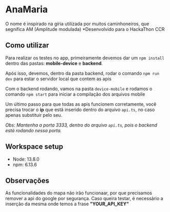 # AnaMaria

O nome é inspirado na gíria utilizada por muitos caminhoneiros, que segnifica AM (Amplitude modulada)
*Desenvolvido para o HackaThon CCR

## Como utilizar

Para realizar os testes no app, primeiramente devemos dar um `npm install` dentro das pastas: **mobile-device** e **backend**.

Após isso, devemos, dentro da pasta backend, rodar o comando `npm run dev` para estar o servidor local que contem as apis

Com o backend rodando, vamos na pasta `device-mobile` e rodamos o comando `npm start` para iniciar a compilação dos arquivos mobile

Um último passo para que todas as apis funcionem corretamente, você precisa trocar o **ip** que estã inserido dentro do arquivo `api.ts`, no caso apenas substituir pelo seu.

*Obs: Mantenha a porta 3333, dentro do arquivo `api.ts`, pois o backend está rodando nessa porta.*

## Workspace setup

- Node: 13.8.0
- npm: 6.13.6

## Observações

As funcionalidades do mapa não irão funcionaar, por que precisamos remover a api do google por segurança. Caso queira testar, é necessário a inserção da mesma onde temos a frase **"YOUR_API_KEY"**
